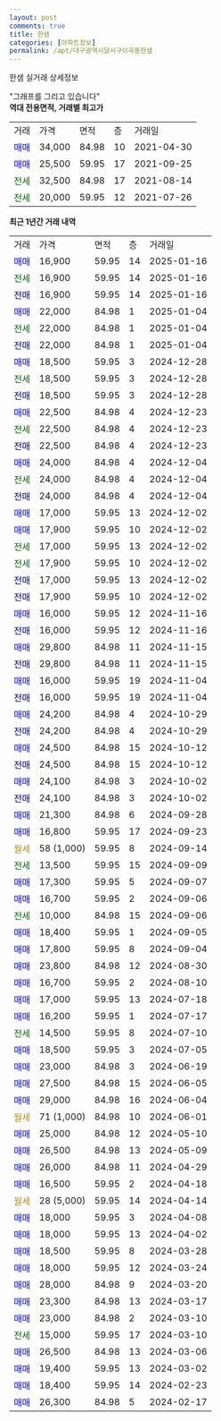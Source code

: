 ```yaml
---
layout: post
comments: true
title: 한샘
categories: [아파트정보]
permalink: /apt/대구광역시달서구이곡동한샘
---
```


한샘 실거래 상세정보

<script type="text/javascript">
  google.charts.load('current', {'packages':['line', 'corechart']});
  google.charts.setOnLoadCallback(drawChart);

  function drawChart() {
    var data = new google.visualization.DataTable();
    data.addColumn('date', '거래일');
    data.addColumn('number', "매매");
    data.addColumn('number', "전세");
    data.addColumn('number', "전매");

    data.addRows([[new Date(Date.parse("2025-01-16")), 16900, null, null], [new Date(Date.parse("2025-01-16")), null, 16900, null], [new Date(Date.parse("2025-01-16")), null, null, 16900], [new Date(Date.parse("2025-01-04")), 22000, null, null], [new Date(Date.parse("2025-01-04")), null, 22000, null], [new Date(Date.parse("2025-01-04")), null, null, 22000], [new Date(Date.parse("2024-12-28")), 18500, null, null], [new Date(Date.parse("2024-12-28")), null, 18500, null], [new Date(Date.parse("2024-12-28")), null, null, 18500], [new Date(Date.parse("2024-12-23")), 22500, null, null], [new Date(Date.parse("2024-12-23")), null, 22500, null], [new Date(Date.parse("2024-12-23")), null, null, 22500], [new Date(Date.parse("2024-12-04")), 24000, null, null], [new Date(Date.parse("2024-12-04")), null, 24000, null], [new Date(Date.parse("2024-12-04")), null, null, 24000], [new Date(Date.parse("2024-12-02")), 17000, null, null], [new Date(Date.parse("2024-12-02")), 17900, null, null], [new Date(Date.parse("2024-12-02")), null, 17000, null], [new Date(Date.parse("2024-12-02")), null, 17900, null], [new Date(Date.parse("2024-12-02")), null, null, 17000], [new Date(Date.parse("2024-12-02")), null, null, 17900], [new Date(Date.parse("2024-11-16")), 16000, null, null], [new Date(Date.parse("2024-11-16")), null, null, 16000], [new Date(Date.parse("2024-11-15")), 29800, null, null], [new Date(Date.parse("2024-11-15")), null, null, 29800], [new Date(Date.parse("2024-11-04")), 16000, null, null], [new Date(Date.parse("2024-11-04")), null, null, 16000], [new Date(Date.parse("2024-10-29")), 24200, null, null], [new Date(Date.parse("2024-10-29")), null, null, 24200], [new Date(Date.parse("2024-10-12")), 24500, null, null], [new Date(Date.parse("2024-10-12")), null, null, 24500], [new Date(Date.parse("2024-10-02")), 24100, null, null], [new Date(Date.parse("2024-10-02")), null, null, 24100], [new Date(Date.parse("2024-09-28")), 21300, null, null], [new Date(Date.parse("2024-09-23")), 16800, null, null], [new Date(Date.parse("2024-09-14")), null, null, null], [new Date(Date.parse("2024-09-09")), null, 13500, null], [new Date(Date.parse("2024-09-07")), 17300, null, null], [new Date(Date.parse("2024-09-06")), 16700, null, null], [new Date(Date.parse("2024-09-06")), null, 10000, null], [new Date(Date.parse("2024-09-05")), 18400, null, null], [new Date(Date.parse("2024-09-04")), 17800, null, null], [new Date(Date.parse("2024-08-30")), 23800, null, null], [new Date(Date.parse("2024-08-10")), 16700, null, null], [new Date(Date.parse("2024-07-18")), 17000, null, null], [new Date(Date.parse("2024-07-17")), 16200, null, null], [new Date(Date.parse("2024-07-10")), null, 14500, null], [new Date(Date.parse("2024-07-05")), 18500, null, null], [new Date(Date.parse("2024-06-19")), 23000, null, null], [new Date(Date.parse("2024-06-05")), 27500, null, null], [new Date(Date.parse("2024-06-04")), 29000, null, null], [new Date(Date.parse("2024-06-01")), null, null, null], [new Date(Date.parse("2024-05-10")), 25000, null, null], [new Date(Date.parse("2024-05-09")), 26500, null, null], [new Date(Date.parse("2024-04-29")), 26000, null, null], [new Date(Date.parse("2024-04-18")), 16500, null, null], [new Date(Date.parse("2024-04-14")), null, null, null], [new Date(Date.parse("2024-04-08")), 18000, null, null], [new Date(Date.parse("2024-04-02")), 18000, null, null], [new Date(Date.parse("2024-03-28")), 18500, null, null], [new Date(Date.parse("2024-03-24")), 18000, null, null], [new Date(Date.parse("2024-03-20")), 28000, null, null], [new Date(Date.parse("2024-03-17")), 23300, null, null], [new Date(Date.parse("2024-03-10")), 23000, null, null], [new Date(Date.parse("2024-03-10")), null, 15000, null], [new Date(Date.parse("2024-03-06")), 26500, null, null], [new Date(Date.parse("2024-03-02")), 19400, null, null], [new Date(Date.parse("2024-02-23")), 18400, null, null], [new Date(Date.parse("2024-02-17")), 26300, null, null]]);

    var options = {
      hAxis: {
        format: 'yyyy/MM/dd'
      },    
      lineWidth: 0,
      pointsVisible: true,    
      title: '최근 1년간 유형별 실거래가 분포',
      legend: { position: 'bottom' }
    };

    var formatter = new google.visualization.NumberFormat({pattern:'###,###'} );
    formatter.format(data, 1);
    formatter.format(data, 2);
    
    setTimeout(function() {
        var chart = new google.visualization.LineChart(document.getElementById('columnchart_material'));
        chart.draw(data, (options));
        document.getElementById('loading').style.display = 'none';
    }, 200);
  }
</script>


<div id="loading" style="z-index:20; display: block; margin-left: 0px">"그래프를 그리고 있습니다"</div>
<div id="columnchart_material" style="width: 95%; margin-left: 0px; display: block"></div>
<!-- contents start -->
<b>역대 전용면적, 거래별 최고가</b>
<table class="sortable">
    <tr>
      <td>거래</td>
      <td>가격</td>
      <td>면적</td>
      <td>층</td>
      <td>거래일</td>
    </tr>
        <tr>
          <td><a style="color: blue">매매</a></td>
          <td>34,000</td>
          <td>84.98</td>
          <td>10</td>
          <td>2021-04-30</td>
        </tr>            <tr>
          <td><a style="color: blue">매매</a></td>
          <td>25,500</td>
          <td>59.95</td>
          <td>17</td>
          <td>2021-09-25</td>
        </tr>        
        <tr>
              <td><a style="color: darkgreen">전세</a></td>
              <td>32,500</td>
              <td>84.98</td>
              <td>17</td>
              <td>2021-08-14</td>
            </tr>            <tr>
              <td><a style="color: darkgreen">전세</a></td>
              <td>20,000</td>
              <td>59.95</td>
              <td>12</td>
              <td>2021-07-26</td>
            </tr>        
    
</table>

<b>최근 1년간 거래 내역</b>

<table class="sortable">
    <tr>
      <td>거래</td>
      <td>가격</td>
      <td>면적</td>
      <td>층</td>
      <td>거래일</td>
    </tr>
    <tr>
      <td><a style="color: blue">매매</a></td>
      <td>16,900</td>
      <td>59.95</td>
      <td>14</td>
      <td>2025-01-16</td>
    </tr>          <tr>
      <td><a style="color: darkgreen">전세</a></td>
      <td>16,900</td>
      <td>59.95</td>
      <td>14</td>
      <td>2025-01-16</td>
    </tr>          <tr>
      <td><a style="color: darkblue">전매</a></td>
      <td>16,900</td>
      <td>59.95</td>
      <td>14</td>
      <td>2025-01-16</td>
    </tr>          <tr>
      <td><a style="color: blue">매매</a></td>
      <td>22,000</td>
      <td>84.98</td>
      <td>1</td>
      <td>2025-01-04</td>
    </tr>          <tr>
      <td><a style="color: darkgreen">전세</a></td>
      <td>22,000</td>
      <td>84.98</td>
      <td>1</td>
      <td>2025-01-04</td>
    </tr>          <tr>
      <td><a style="color: darkblue">전매</a></td>
      <td>22,000</td>
      <td>84.98</td>
      <td>1</td>
      <td>2025-01-04</td>
    </tr>          <tr>
      <td><a style="color: blue">매매</a></td>
      <td>18,500</td>
      <td>59.95</td>
      <td>3</td>
      <td>2024-12-28</td>
    </tr>          <tr>
      <td><a style="color: darkgreen">전세</a></td>
      <td>18,500</td>
      <td>59.95</td>
      <td>3</td>
      <td>2024-12-28</td>
    </tr>          <tr>
      <td><a style="color: darkblue">전매</a></td>
      <td>18,500</td>
      <td>59.95</td>
      <td>3</td>
      <td>2024-12-28</td>
    </tr>          <tr>
      <td><a style="color: blue">매매</a></td>
      <td>22,500</td>
      <td>84.98</td>
      <td>4</td>
      <td>2024-12-23</td>
    </tr>          <tr>
      <td><a style="color: darkgreen">전세</a></td>
      <td>22,500</td>
      <td>84.98</td>
      <td>4</td>
      <td>2024-12-23</td>
    </tr>          <tr>
      <td><a style="color: darkblue">전매</a></td>
      <td>22,500</td>
      <td>84.98</td>
      <td>4</td>
      <td>2024-12-23</td>
    </tr>          <tr>
      <td><a style="color: blue">매매</a></td>
      <td>24,000</td>
      <td>84.98</td>
      <td>4</td>
      <td>2024-12-04</td>
    </tr>          <tr>
      <td><a style="color: darkgreen">전세</a></td>
      <td>24,000</td>
      <td>84.98</td>
      <td>4</td>
      <td>2024-12-04</td>
    </tr>          <tr>
      <td><a style="color: darkblue">전매</a></td>
      <td>24,000</td>
      <td>84.98</td>
      <td>4</td>
      <td>2024-12-04</td>
    </tr>          <tr>
      <td><a style="color: blue">매매</a></td>
      <td>17,000</td>
      <td>59.95</td>
      <td>13</td>
      <td>2024-12-02</td>
    </tr>          <tr>
      <td><a style="color: blue">매매</a></td>
      <td>17,900</td>
      <td>59.95</td>
      <td>10</td>
      <td>2024-12-02</td>
    </tr>          <tr>
      <td><a style="color: darkgreen">전세</a></td>
      <td>17,000</td>
      <td>59.95</td>
      <td>13</td>
      <td>2024-12-02</td>
    </tr>          <tr>
      <td><a style="color: darkgreen">전세</a></td>
      <td>17,900</td>
      <td>59.95</td>
      <td>10</td>
      <td>2024-12-02</td>
    </tr>          <tr>
      <td><a style="color: darkblue">전매</a></td>
      <td>17,000</td>
      <td>59.95</td>
      <td>13</td>
      <td>2024-12-02</td>
    </tr>          <tr>
      <td><a style="color: darkblue">전매</a></td>
      <td>17,900</td>
      <td>59.95</td>
      <td>10</td>
      <td>2024-12-02</td>
    </tr>          <tr>
      <td><a style="color: blue">매매</a></td>
      <td>16,000</td>
      <td>59.95</td>
      <td>12</td>
      <td>2024-11-16</td>
    </tr>          <tr>
      <td><a style="color: darkblue">전매</a></td>
      <td>16,000</td>
      <td>59.95</td>
      <td>12</td>
      <td>2024-11-16</td>
    </tr>          <tr>
      <td><a style="color: blue">매매</a></td>
      <td>29,800</td>
      <td>84.98</td>
      <td>11</td>
      <td>2024-11-15</td>
    </tr>          <tr>
      <td><a style="color: darkblue">전매</a></td>
      <td>29,800</td>
      <td>84.98</td>
      <td>11</td>
      <td>2024-11-15</td>
    </tr>          <tr>
      <td><a style="color: blue">매매</a></td>
      <td>16,000</td>
      <td>59.95</td>
      <td>19</td>
      <td>2024-11-04</td>
    </tr>          <tr>
      <td><a style="color: darkblue">전매</a></td>
      <td>16,000</td>
      <td>59.95</td>
      <td>19</td>
      <td>2024-11-04</td>
    </tr>          <tr>
      <td><a style="color: blue">매매</a></td>
      <td>24,200</td>
      <td>84.98</td>
      <td>4</td>
      <td>2024-10-29</td>
    </tr>          <tr>
      <td><a style="color: darkblue">전매</a></td>
      <td>24,200</td>
      <td>84.98</td>
      <td>4</td>
      <td>2024-10-29</td>
    </tr>          <tr>
      <td><a style="color: blue">매매</a></td>
      <td>24,500</td>
      <td>84.98</td>
      <td>15</td>
      <td>2024-10-12</td>
    </tr>          <tr>
      <td><a style="color: darkblue">전매</a></td>
      <td>24,500</td>
      <td>84.98</td>
      <td>15</td>
      <td>2024-10-12</td>
    </tr>          <tr>
      <td><a style="color: blue">매매</a></td>
      <td>24,100</td>
      <td>84.98</td>
      <td>3</td>
      <td>2024-10-02</td>
    </tr>          <tr>
      <td><a style="color: darkblue">전매</a></td>
      <td>24,100</td>
      <td>84.98</td>
      <td>3</td>
      <td>2024-10-02</td>
    </tr>          <tr>
      <td><a style="color: blue">매매</a></td>
      <td>21,300</td>
      <td>84.98</td>
      <td>6</td>
      <td>2024-09-28</td>
    </tr>          <tr>
      <td><a style="color: blue">매매</a></td>
      <td>16,800</td>
      <td>59.95</td>
      <td>17</td>
      <td>2024-09-23</td>
    </tr>          <tr>
      <td><a style="color: darkgoldenrod">월세</a></td>
      <td>58 (1,000)</td>
      <td>59.95</td>
      <td>8</td>
      <td>2024-09-14</td>
    </tr>          <tr>
      <td><a style="color: darkgreen">전세</a></td>
      <td>13,500</td>
      <td>59.95</td>
      <td>15</td>
      <td>2024-09-09</td>
    </tr>          <tr>
      <td><a style="color: blue">매매</a></td>
      <td>17,300</td>
      <td>59.95</td>
      <td>5</td>
      <td>2024-09-07</td>
    </tr>          <tr>
      <td><a style="color: blue">매매</a></td>
      <td>16,700</td>
      <td>59.95</td>
      <td>2</td>
      <td>2024-09-06</td>
    </tr>          <tr>
      <td><a style="color: darkgreen">전세</a></td>
      <td>10,000</td>
      <td>84.98</td>
      <td>15</td>
      <td>2024-09-06</td>
    </tr>          <tr>
      <td><a style="color: blue">매매</a></td>
      <td>18,400</td>
      <td>59.95</td>
      <td>1</td>
      <td>2024-09-05</td>
    </tr>          <tr>
      <td><a style="color: blue">매매</a></td>
      <td>17,800</td>
      <td>59.95</td>
      <td>8</td>
      <td>2024-09-04</td>
    </tr>          <tr>
      <td><a style="color: blue">매매</a></td>
      <td>23,800</td>
      <td>84.98</td>
      <td>12</td>
      <td>2024-08-30</td>
    </tr>          <tr>
      <td><a style="color: blue">매매</a></td>
      <td>16,700</td>
      <td>59.95</td>
      <td>2</td>
      <td>2024-08-10</td>
    </tr>          <tr>
      <td><a style="color: blue">매매</a></td>
      <td>17,000</td>
      <td>59.95</td>
      <td>13</td>
      <td>2024-07-18</td>
    </tr>          <tr>
      <td><a style="color: blue">매매</a></td>
      <td>16,200</td>
      <td>59.95</td>
      <td>1</td>
      <td>2024-07-17</td>
    </tr>          <tr>
      <td><a style="color: darkgreen">전세</a></td>
      <td>14,500</td>
      <td>59.95</td>
      <td>8</td>
      <td>2024-07-10</td>
    </tr>          <tr>
      <td><a style="color: blue">매매</a></td>
      <td>18,500</td>
      <td>59.95</td>
      <td>3</td>
      <td>2024-07-05</td>
    </tr>          <tr>
      <td><a style="color: blue">매매</a></td>
      <td>23,000</td>
      <td>84.98</td>
      <td>3</td>
      <td>2024-06-19</td>
    </tr>          <tr>
      <td><a style="color: blue">매매</a></td>
      <td>27,500</td>
      <td>84.98</td>
      <td>15</td>
      <td>2024-06-05</td>
    </tr>          <tr>
      <td><a style="color: blue">매매</a></td>
      <td>29,000</td>
      <td>84.98</td>
      <td>16</td>
      <td>2024-06-04</td>
    </tr>          <tr>
      <td><a style="color: darkgoldenrod">월세</a></td>
      <td>71 (1,000)</td>
      <td>84.98</td>
      <td>10</td>
      <td>2024-06-01</td>
    </tr>          <tr>
      <td><a style="color: blue">매매</a></td>
      <td>25,000</td>
      <td>84.98</td>
      <td>12</td>
      <td>2024-05-10</td>
    </tr>          <tr>
      <td><a style="color: blue">매매</a></td>
      <td>26,500</td>
      <td>84.98</td>
      <td>13</td>
      <td>2024-05-09</td>
    </tr>          <tr>
      <td><a style="color: blue">매매</a></td>
      <td>26,000</td>
      <td>84.98</td>
      <td>11</td>
      <td>2024-04-29</td>
    </tr>          <tr>
      <td><a style="color: blue">매매</a></td>
      <td>16,500</td>
      <td>59.95</td>
      <td>2</td>
      <td>2024-04-18</td>
    </tr>          <tr>
      <td><a style="color: darkgoldenrod">월세</a></td>
      <td>28 (5,000)</td>
      <td>59.95</td>
      <td>14</td>
      <td>2024-04-14</td>
    </tr>          <tr>
      <td><a style="color: blue">매매</a></td>
      <td>18,000</td>
      <td>59.95</td>
      <td>3</td>
      <td>2024-04-08</td>
    </tr>          <tr>
      <td><a style="color: blue">매매</a></td>
      <td>18,000</td>
      <td>59.95</td>
      <td>13</td>
      <td>2024-04-02</td>
    </tr>          <tr>
      <td><a style="color: blue">매매</a></td>
      <td>18,500</td>
      <td>59.95</td>
      <td>8</td>
      <td>2024-03-28</td>
    </tr>          <tr>
      <td><a style="color: blue">매매</a></td>
      <td>18,000</td>
      <td>59.95</td>
      <td>12</td>
      <td>2024-03-24</td>
    </tr>          <tr>
      <td><a style="color: blue">매매</a></td>
      <td>28,000</td>
      <td>84.98</td>
      <td>9</td>
      <td>2024-03-20</td>
    </tr>          <tr>
      <td><a style="color: blue">매매</a></td>
      <td>23,300</td>
      <td>84.98</td>
      <td>13</td>
      <td>2024-03-17</td>
    </tr>          <tr>
      <td><a style="color: blue">매매</a></td>
      <td>23,000</td>
      <td>84.98</td>
      <td>2</td>
      <td>2024-03-10</td>
    </tr>          <tr>
      <td><a style="color: darkgreen">전세</a></td>
      <td>15,000</td>
      <td>59.95</td>
      <td>17</td>
      <td>2024-03-10</td>
    </tr>          <tr>
      <td><a style="color: blue">매매</a></td>
      <td>26,500</td>
      <td>84.98</td>
      <td>13</td>
      <td>2024-03-06</td>
    </tr>          <tr>
      <td><a style="color: blue">매매</a></td>
      <td>19,400</td>
      <td>59.95</td>
      <td>13</td>
      <td>2024-03-02</td>
    </tr>          <tr>
      <td><a style="color: blue">매매</a></td>
      <td>18,400</td>
      <td>59.95</td>
      <td>14</td>
      <td>2024-02-23</td>
    </tr>          <tr>
      <td><a style="color: blue">매매</a></td>
      <td>26,300</td>
      <td>84.98</td>
      <td>5</td>
      <td>2024-02-17</td>
    </tr>      </table>
<!-- contents end -->    

